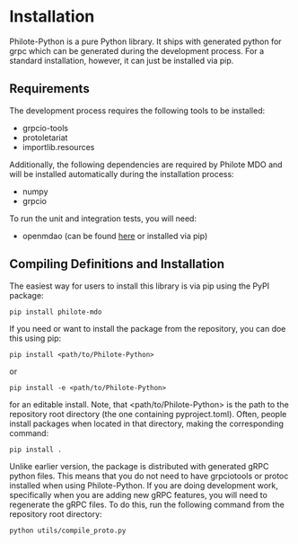 # Installation

Philote-Python is a pure Python library. It ships with generated python for grpc which can be
generated during the development process. For a standard installation, however, it can just be installed via pip.


## Requirements

The development process requires the following tools to be installed:

- grpcio-tools
- protoletariat
- importlib.resources

Additionally, the following dependencies are required by Philote MDO and will be
installed automatically during the installation process:

- numpy
- grpcio

To run the unit and integration tests, you will need:

- openmdao (can be found [here](https://github.com/OpenMDAO/OpenMDAO) or installed via pip)


## Compiling Definitions and Installation

The easiest way for users to install this library is via pip using the PyPI package:

    pip install philote-mdo

If you need or want to install the package from the repository, you can doe this using pip:

    pip install <path/to/Philote-Python>

or

    pip install -e <path/to/Philote-Python>

for an editable install. Note, that <path/to/Philote-Python> is the path to the
repository root directory (the one containing pyproject.toml). Often, people
install packages when located in that directory, making the corresponding
command:

    pip install .

Unlike earlier version, the package is distributed with generated gRPC python files. This means that you do not need to
have grpciotools or protoc installed when using Philote-Python. If you are doing development work, specifically when you
are adding new gRPC features, you will need to regenerate the gRPC files. To do this, run the following command from the
repository root directory:

    python utils/compile_proto.py